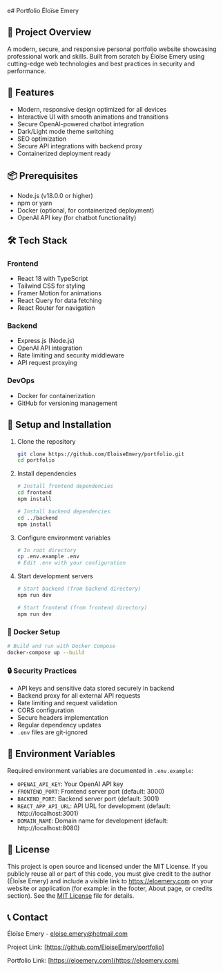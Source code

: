 e# Portfolio Éloïse Emery

## 🌟 Project Overview
A modern, secure, and responsive personal portfolio website showcasing professional work and skills. Built from scratch by Éloïse Emery using cutting-edge web technologies and best practices in security and performance.

## 🚀 Features
- Modern, responsive design optimized for all devices
- Interactive UI with smooth animations and transitions
- Secure OpenAI-powered chatbot integration
- Dark/Light mode theme switching
- SEO optimization
- Secure API integrations with backend proxy
- Containerized deployment ready

## 📦 Prerequisites
- Node.js (v18.0.0 or higher)
- npm or yarn
- Docker (optional, for containerized deployment)
- OpenAI API key (for chatbot functionality)

## 🛠 Tech Stack
### Frontend
- React 18 with TypeScript
- Tailwind CSS for styling
- Framer Motion for animations
- React Query for data fetching
- React Router for navigation

### Backend
- Express.js (Node.js)
- OpenAI API integration
- Rate limiting and security middleware
- API request proxying

### DevOps
- Docker for containerization
- GitHub for versioning management

## 🔧 Setup and Installation
1. Clone the repository
   ```bash
   git clone https://github.com/EloiseEmery/portfolio.git
   cd portfolio
   ```

2. Install dependencies
   ```bash
   # Install frontend dependencies
   cd frontend
   npm install

   # Install backend dependencies
   cd ../backend
   npm install
   ```

3. Configure environment variables
   ```bash
   # In root directory
   cp .env.example .env
   # Edit .env with your configuration
   ```

4. Start development servers
   ```bash
   # Start backend (from backend directory)
   npm run dev

   # Start frontend (from frontend directory)
   npm run dev
   ```

### 🐳 Docker Setup
```bash
# Build and run with Docker Compose
docker-compose up --build
```

### 🔒 Security Practices
- API keys and sensitive data stored securely in backend
- Backend proxy for all external API requests
- Rate limiting and request validation
- CORS configuration
- Secure headers implementation
- Regular dependency updates
- `.env` files are git-ignored

## 📝 Environment Variables
Required environment variables are documented in `.env.example`:
- `OPENAI_API_KEY`: Your OpenAI API key
- `FRONTEND_PORT`: Frontend server port (default: 3000)
- `BACKEND_PORT`: Backend server port (default: 3001)
- `REACT_APP_API_URL`: API URL for development (default: http://localhost:3001)
- `DOMAIN_NAME`: Domain name for development (default: http://localhost:8080)

## 📄 License
This project is open source and licensed under the MIT License. If you publicly reuse all or part of this code, you must give credit to the author (Éloïse Emery) and include a visible link to https://eloemery.com on your website or application (for example: in the footer, About page, or credits section). See the [MIT License](LICENSE) file for details.

## 📞 Contact
Éloïse Emery - [eloise.emery@hotmail.com](mailto:eloise.emery@hotmail.com)

Project Link: [https://github.com/EloiseEmery/portfolio]

Portfolio Link: [https://eloemery.com](https://eloemery.com)



